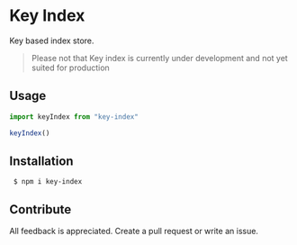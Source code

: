 # Key Index

Key based index store.

> Please not that Key index is currently under development and not yet suited for production

## Usage



```js
import keyIndex from "key-index"

keyIndex()
```

## Installation

```shell
 $ npm i key-index
```

## Contribute

All feedback is appreciated. Create a pull request or write an issue.
